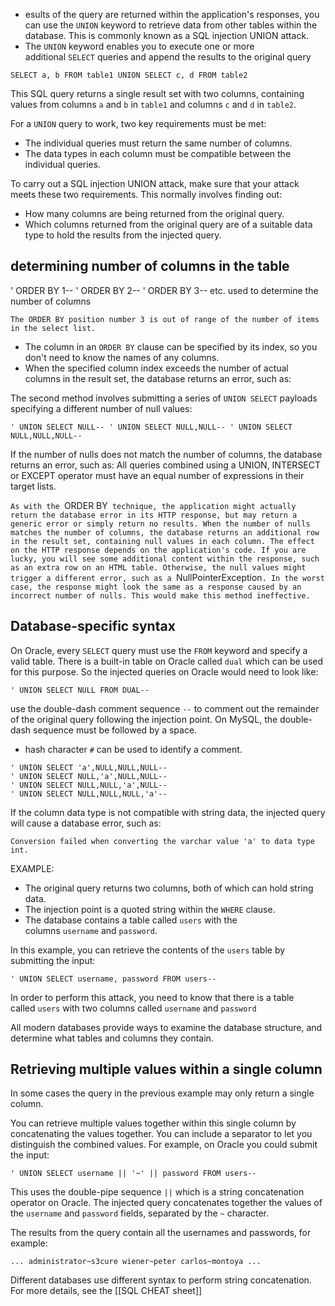 - esults of the query are returned within the application's responses, you can use the `UNION` keyword to retrieve data from other tables within the database. This is commonly known as a SQL injection UNION attack.
- The `UNION` keyword enables you to execute one or more additional `SELECT` queries and append the results to the original query

`SELECT a, b FROM table1 UNION SELECT c, d FROM table2`

This SQL query returns a single result set with two columns, containing values from columns `a` and `b` in `table1` and columns `c` and `d` in `table2`.

For a `UNION` query to work, two key requirements must be met:

- The individual queries must return the same number of columns.
- The data types in each column must be compatible between the individual queries.

To carry out a SQL injection UNION attack, make sure that your attack meets these two requirements. This normally involves finding out:

- How many columns are being returned from the original query.
- Which columns returned from the original query are of a suitable data type to hold the results from the injected query.

## determining number of columns in the table

' ORDER BY 1-- ' ORDER BY 2-- ' ORDER BY 3-- etc.
used to determine the number of columns

`The ORDER BY position number 3 is out of range of the number of items in the select list.`

- The column in an `ORDER BY` clause can be specified by its index, so you don't need to know the names of any columns.
- When the specified column index exceeds the number of actual columns in the result set, the database returns an error, such as:


The second method involves submitting a series of `UNION SELECT` payloads specifying a different number of null values:

`' UNION SELECT NULL-- ' UNION SELECT NULL,NULL-- ' UNION SELECT NULL,NULL,NULL--`

If the number of nulls does not match the number of columns, the database returns an error, such as:
All queries combined using a UNION, INTERSECT or EXCEPT operator must have an equal number of expressions in their target lists.

`As with the `ORDER BY` technique, the application might actually return the database error in its HTTP response, but may return a generic error or simply return no results. When the number of nulls matches the number of columns, the database returns an additional row in the result set, containing null values in each column. The effect on the HTTP response depends on the application's code. If you are lucky, you will see some additional content within the response, such as an extra row on an HTML table. Otherwise, the null values might trigger a different error, such as a `NullPointerException`. In the worst case, the response might look the same as a response caused by an incorrect number of nulls. This would make this method ineffective.`

## Database-specific syntax

On Oracle, every `SELECT` query must use the `FROM` keyword and specify a valid table. There is a built-in table on Oracle called `dual` which can be used for this purpose. So the injected queries on Oracle would need to look like:

`' UNION SELECT NULL FROM DUAL--`

use the double-dash comment sequence `--` to comment out the remainder of the original query following the injection point. On MySQL, the double-dash sequence must be followed by a space.
- hash character `#` can be used to identify a comment.
```
' UNION SELECT 'a',NULL,NULL,NULL-- 
' UNION SELECT NULL,'a',NULL,NULL-- 
' UNION SELECT NULL,NULL,'a',NULL-- 
' UNION SELECT NULL,NULL,NULL,'a'--
```
If the column data type is not compatible with string data, the injected query will cause a database error, such as:

`Conversion failed when converting the varchar value 'a' to data type int.`

EXAMPLE:

- The original query returns two columns, both of which can hold string data.
- The injection point is a quoted string within the `WHERE` clause.
- The database contains a table called `users` with the columns `username` and `password`.

In this example, you can retrieve the contents of the `users` table by submitting the input:

`' UNION SELECT username, password FROM users--`

In order to perform this attack, you need to know that there is a table called `users` with two columns called `username` and `password`

All modern databases provide ways to examine the database structure, and determine what tables and columns they contain.

## Retrieving multiple values within a single column

In some cases the query in the previous example may only return a single column.

You can retrieve multiple values together within this single column by concatenating the values together. You can include a separator to let you distinguish the combined values. For example, on Oracle you could submit the input:

`' UNION SELECT username || '~' || password FROM users--`

This uses the double-pipe sequence `||` which is a string concatenation operator on Oracle. The injected query concatenates together the values of the `username` and `password` fields, separated by the `~` character.

The results from the query contain all the usernames and passwords, for example:

`... administrator~s3cure wiener~peter carlos~montoya ...`

Different databases use different syntax to perform string concatenation. For more details, see the [[SQL CHEAT sheet]]